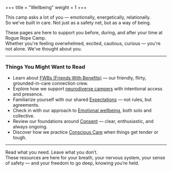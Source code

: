 +++
title = "Wellbeing" 
weight = 1
+++

This camp asks a lot of you — emotionally, energetically, relationally.  
So we’ve built in care. Not just as a safety net, but as a way of being.

These pages are here to support you before, during, and after your time at Rogue Rope Camp.  
Whether you're feeling overwhelmed, excited, cautious, curious — you're not alone. We've thought about you.

---

### Things You Might Want to Read

- Learn about [FWBs (Friends With Benefits)](/wellbeing/fwb) — our friendly, flirty, grounded-in-care connection crew.
- Explore how we support [neurodiverse campers](/wellbeing/neuro) with intentional access and presence.
- Familiarize yourself with our shared [Expectations](/wellbeing/expectations) — not rules, but agreements.
- Check in with our approach to [Emotional wellbeing](/wellbeing/emotional), both solo and collective.
- Review our foundations around [Consent](/wellbeing/consent) — clear, enthusiastic, and always ongoing.
- Discover how we practice [Conscious Care](/wellbeing/conscious-care) when things get tender or tough.

---

Read what you need. Leave what you don’t.  
These resources are here for your breath, your nervous system, your sense of safety — and your freedom to go deep, knowing you’re held.
